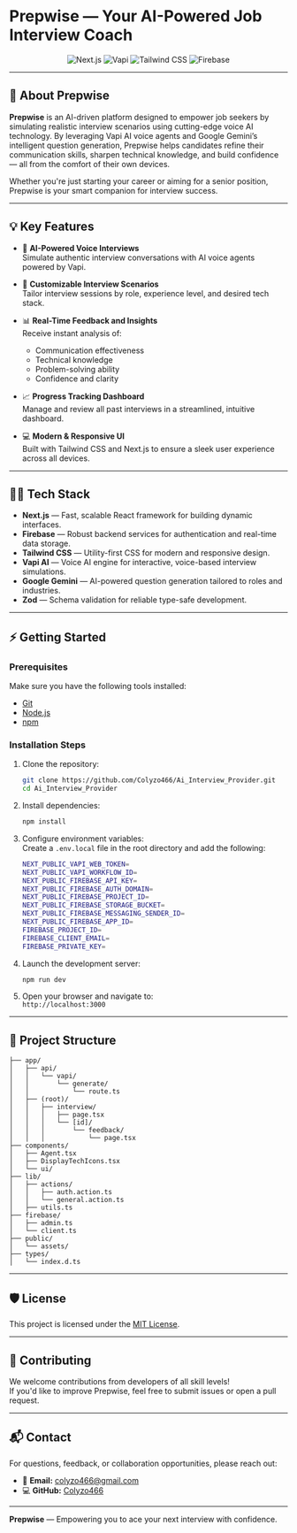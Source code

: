 # Prepwise — Your AI-Powered Job Interview Coach

<div align="center">
  <img src="https://img.shields.io/badge/-Next.JS-black?style=for-the-badge&logoColor=white&logo=nextdotjs&color=black" alt="Next.js" />
  <img src="https://img.shields.io/badge/-Vapi-white?style=for-the-badge&color=5dfeca" alt="Vapi" />
  <img src="https://img.shields.io/badge/-Tailwind_CSS-black?style=for-the-badge&logoColor=white&logo=tailwindcss&color=06B6D4" alt="Tailwind CSS" />
  <img src="https://img.shields.io/badge/-Firebase-black?style=for-the-badge&logoColor=white&logo=firebase&color=DD2C00" alt="Firebase" />
</div>

---

## 🚀 About Prepwise

**Prepwise** is an AI-driven platform designed to empower job seekers by simulating realistic interview scenarios using cutting-edge voice AI technology. By leveraging Vapi AI voice agents and Google Gemini’s intelligent question generation, Prepwise helps candidates refine their communication skills, sharpen technical knowledge, and build confidence — all from the comfort of their own devices.

Whether you're just starting your career or aiming for a senior position, Prepwise is your smart companion for interview success.

---

## 💡 Key Features

- 🎤 **AI-Powered Voice Interviews**  
  Simulate authentic interview conversations with AI voice agents powered by Vapi.

- 🔧 **Customizable Interview Scenarios**  
  Tailor interview sessions by role, experience level, and desired tech stack.

- 📊 **Real-Time Feedback and Insights**  
  Receive instant analysis of:
  - Communication effectiveness  
  - Technical knowledge  
  - Problem-solving ability  
  - Confidence and clarity

- 📈 **Progress Tracking Dashboard**  
  Manage and review all past interviews in a streamlined, intuitive dashboard.

- 💻 **Modern & Responsive UI**  
  Built with Tailwind CSS and Next.js to ensure a sleek user experience across all devices.

---

## 🧑‍💻 Tech Stack

- **Next.js** — Fast, scalable React framework for building dynamic interfaces.  
- **Firebase** — Robust backend services for authentication and real-time data storage.  
- **Tailwind CSS** — Utility-first CSS for modern and responsive design.  
- **Vapi AI** — Voice AI engine for interactive, voice-based interview simulations.  
- **Google Gemini** — AI-powered question generation tailored to roles and industries.  
- **Zod** — Schema validation for reliable type-safe development.

---

## ⚡ Getting Started

### Prerequisites

Make sure you have the following tools installed:

- [Git](https://git-scm.com/)
- [Node.js](https://nodejs.org/)
- [npm](https://www.npmjs.com/)

### Installation Steps

1. Clone the repository:

   ```bash
   git clone https://github.com/Colyzo466/Ai_Interview_Provider.git
   cd Ai_Interview_Provider
   ```

2. Install dependencies:

   ```bash
   npm install
   ```

3. Configure environment variables:  
Create a `.env.local` file in the root directory and add the following:

   ```bash
   NEXT_PUBLIC_VAPI_WEB_TOKEN=
   NEXT_PUBLIC_VAPI_WORKFLOW_ID=
   NEXT_PUBLIC_FIREBASE_API_KEY=
   NEXT_PUBLIC_FIREBASE_AUTH_DOMAIN=
   NEXT_PUBLIC_FIREBASE_PROJECT_ID=
   NEXT_PUBLIC_FIREBASE_STORAGE_BUCKET=
   NEXT_PUBLIC_FIREBASE_MESSAGING_SENDER_ID=
   NEXT_PUBLIC_FIREBASE_APP_ID=
   FIREBASE_PROJECT_ID=
   FIREBASE_CLIENT_EMAIL=
   FIREBASE_PRIVATE_KEY=
   ```

4. Launch the development server:

   ```bash
   npm run dev
   ```

5. Open your browser and navigate to:  
   `http://localhost:3000`

---

## 📂 Project Structure

```
├── app/
│   ├── api/
│   │   └── vapi/
│   │       └── generate/
│   │           └── route.ts
│   ├── (root)/
│   │   ├── interview/
│   │   │   ├── page.tsx
│   │   │   └── [id]/
│   │   │       └── feedback/
│   │   │           └── page.tsx
├── components/
│   ├── Agent.tsx
│   ├── DisplayTechIcons.tsx
│   └── ui/
├── lib/
│   ├── actions/
│   │   ├── auth.action.ts
│   │   └── general.action.ts
│   ├── utils.ts
├── firebase/
│   ├── admin.ts
│   └── client.ts
├── public/
│   └── assets/
├── types/
│   └── index.d.ts
```

---

## 🛡️ License

This project is licensed under the [MIT License](LICENSE).

---

## 🤝 Contributing

We welcome contributions from developers of all skill levels!  
If you'd like to improve Prepwise, feel free to submit issues or open a pull request.

---

## 📬 Contact

For questions, feedback, or collaboration opportunities, please reach out:

- 📧 **Email:** colyzo466@gmail.com  
- 💻 **GitHub:** [Colyzo466](https://github.com/Colyzo466)

---

**Prepwise** — Empowering you to ace your next interview with confidence.
